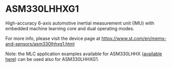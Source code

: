 # ASM330LHHXG1

High-accuracy 6-axis automotive inertial measurement unit (IMU) with embedded machine learning core and dual operating modes.

For more info, please visit the device page at https://www.st.com/en/mems-and-sensors/asm330lhhxg1.html

Note: the MLC application examples available for ASM330LHHX  ([available here](./../asm330lhhx)) can be used also for ASM330LHHXG1.


